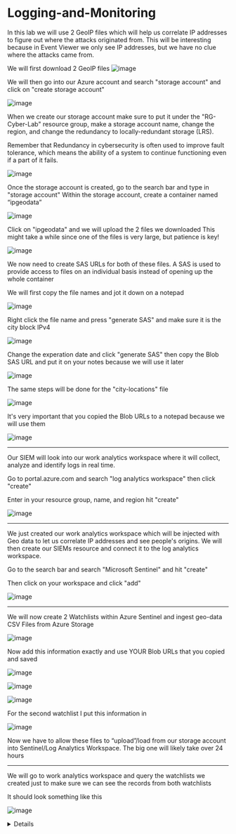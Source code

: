 # Logging-and-Monitoring

In this lab we will use 2 GeoIP files which will help us correlate IP addresses to figure out where the attacks originated from. 
This will be interesting because in Event Viewer we only see IP addresses, but we have no clue where the attacks came from. 


We will first download 2 GeoIP files 
![image](https://user-images.githubusercontent.com/112146207/231026643-50acaa3b-3f83-4467-b6ee-49cf28ee2225.png)

We will then go into our Azure account and search "storage account" and click on "create storage account"

![image](https://user-images.githubusercontent.com/112146207/231028070-1e083867-7a13-4d6f-b4d7-a68c387c0ee5.png)

When we create our storage account make sure to put it under the "RG-Cyber-Lab" resource group, make a storage account name, change the region, and change the redundancy to locally-redundant storage (LRS).

Remember that Redundancy in cybersecurity is often used to improve fault tolerance, which means the ability of a system to continue functioning even if a part of it fails.

![image](https://user-images.githubusercontent.com/112146207/231028783-ea7691e8-3f53-4533-852d-4e86d36b566c.png)


Once the storage account is created, go to the search bar and type in "storage account" 
Within the storage account, create a container named “ipgeodata”

![image](https://user-images.githubusercontent.com/112146207/231030560-acfa43e5-4d3e-4319-becb-5e9bf0dd42df.png)

Click on "ipgeodata" and we will upload the 2 files we downloaded
This might take a while since one of the files is very large, but patience is key! 

![image](https://user-images.githubusercontent.com/112146207/231031297-24b3618d-59af-49ae-b564-7397895b5cb9.png)

We now need to create SAS URLs for both of these files.
A SAS is used to provide access to files on an individual basis instead of opening up the whole container

We will first copy the file names and jot it down on a notepad 

![image](https://user-images.githubusercontent.com/112146207/231032762-02446bd7-f2ae-4378-acea-31c8029c4083.png)

Right click the file name and press "generate SAS" and make sure it is the city block IPv4 

![image](https://user-images.githubusercontent.com/112146207/231033022-3a06ba97-7561-408a-9fb0-cd340e02744d.png)

Change the experation date and click "generate SAS" then copy the Blob SAS URL and put it on your notes because we will use it later

![image](https://user-images.githubusercontent.com/112146207/231033594-d39d112c-3a55-4bc2-9a05-e3336d00f910.png)

The same steps will be done for the "city-locations" file

![image](https://user-images.githubusercontent.com/112146207/231034805-cc50ffd3-0c0b-4862-959b-ec9c1275a094.png)

It's very important that you copied the Blob URLs to a notepad because we will use them

![image](https://user-images.githubusercontent.com/112146207/231035113-37153ffd-7b20-4039-89e0-32fa03063cd6.png)

---

Our SIEM will look into our work analytics workspace where it will collect, analyze and identify logs in real time. 

Go to portal.azure.com and search "log analytics workspace" then click "create"

Enter in your resource group, name, and region
hit "create"

![image](https://user-images.githubusercontent.com/112146207/231041157-07ff8690-0e94-4d1a-8855-b0a13f2ae6ca.png)

---

We just created our work analytics workspace which will be injected with Geo data to let us correlate IP addresses and see people's origins. We will then create our SIEMs resource and connect it to the log analytics workspace. 

Go to the search bar and search "Microsoft Sentinel" and hit "create" 

Then click on your workspace and click "add" 

![image](https://user-images.githubusercontent.com/112146207/231042846-4b76998a-cc03-4c4c-9568-174d36763b7b.png)

---
We will now create 2 Watchlists within Azure Sentinel and ingest geo-data CSV Files from Azure Storage

![image](https://user-images.githubusercontent.com/112146207/231043926-67b9a1bc-b5cf-4b74-81bc-2370a8901560.png)

Now add this information exactly and use YOUR Blob URLs that you copied and saved 

![image](https://user-images.githubusercontent.com/112146207/231044304-b37eee42-396e-4d38-a3b7-24f2d6062360.png)

![image](https://user-images.githubusercontent.com/112146207/231045193-e4b86e10-1d9f-43a7-98da-d447ddcb1955.png)

![image](https://user-images.githubusercontent.com/112146207/231052913-3c103c38-3ee6-4f4c-9efa-8d3832d7252a.png)

For the second watchlist I put this information in

![image](https://user-images.githubusercontent.com/112146207/231053907-bdec4f66-2204-4310-8cd4-0ead229d4c39.png)

Now we have to allow these files to “upload”/load from our storage account into Sentinel/Log Analytics Workspace. The big one will likely take over 24 hours

---
We will go to work analytics workspace and query the watchlists we created just to make sure we can see the records from both watchlists 

It should look something like this

![image](https://user-images.githubusercontent.com/112146207/231058252-685c7062-26c7-427d-970d-34c9fe2d851a.png)

<details close>

---
In this section we will create a Linux VM, and we're going to configure the Windows security event logs from our Windows machine, and the syslog logs from our Linux machine to send to our log analytics workspace. In additional to the VM, we will also configure logging for the NSG (AKA the mini firewalls) and we're going to send flow logs into the log analytics workspace. 

  
To create another Virtual Machine in Azure, use the same Region, Resource Group, and VNet as the previous VM, and name it "linux-vm". 
Avoid choosing B1s for the VM size as it may stop creating logs during a DDoS attack. 
Use a username and password for authentication instead of SSH keys to restrict access. 
Lastly, open up the NSG to all traffic to allow for inbound and outbound traffic control.
  
![image](https://user-images.githubusercontent.com/112146207/231915269-71d8b02a-9a26-4606-80a6-15b9e2dbfb3e.png)
![image](https://user-images.githubusercontent.com/112146207/231915347-62f9b7dc-8417-407e-8c89-868c9030add0.png)


---
 
To enhance the security of your Azure environment, there are three steps that we will take. 
First, enable Microsoft Defender for Cloud for your Log Analytics Workspace. 
 
![image](https://user-images.githubusercontent.com/112146207/231920040-942a930e-8b64-4e57-a570-1c061285996c.png)
   
![image](https://user-images.githubusercontent.com/112146207/231926363-08254f1f-16cb-4063-b121-98b233bd2e3c.png)
 
Make sure everything is checked off and that you have your resource group, subscription, and your log analytics workspace info.
![image](https://user-images.githubusercontent.com/112146207/231927395-28eb3a69-932b-4460-8cad-6641401e2528.png)

We're going to go ahead and enable security policy since we will use it later on

Make sure to click on "security policy" and then click "Add more standards"

![image](https://user-images.githubusercontent.com/112146207/232256225-219fdb5c-777a-452f-bdc3-7b4b71149ba1.png)

We're going to add NIST 800-53: Security and privacy controls and Azure CIS 1.4.0 (latest version)

  ---

We will now enable Defender Plans for both VMs and SQL Instances on VMs to detect and respond to potential security threats
  
Now go back to Microsoft Defender for Cloud and click on "environment settings" and we're going to do the same thing for our work analytics workspace
  
![image](https://user-images.githubusercontent.com/112146207/232257863-6e58db5c-69af-45f5-83cb-f5344f04ce41.png)

![image](https://user-images.githubusercontent.com/112146207/232257971-c3b108d8-5904-4084-ad61-7a53d68eda18.png)

This is from the Windows event log, so we are configuring this to send security events to our log analytics workspace

![image](https://user-images.githubusercontent.com/112146207/232257982-e4af1d6f-14eb-4a93-9ea6-f49c6a99f7aa.png)
  
---
 
Now we will configure logging and log forwarding for our NSG (mini firewall) 
  
We will start by going to our Azure home page, click "windows VM", then go to networking,
click on "windows-vm-nsg" 
  
![image](https://user-images.githubusercontent.com/112146207/232265995-760bf78d-f492-4d34-baaf-4651c0dc47c7.png)

